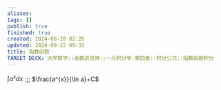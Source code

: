 ```yaml
---
aliases: 
tags: []
publish: true
finished: true
created: 2024-06-28 02:26
updated: 2024-09-22 09:33
title: 指数函数
TARGET DECK: 大学数学::高数武忠祥::一元积分学-第四章::积分公式::指数函数积分
---
```


$\int a^{x}dx$ ;;; $\frac{a^{x}}{\ln a}+C$

